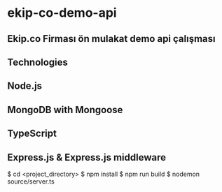 # ekip-co-demo-api
Ekip.co Firması ön mulakat demo api çalışması
----------------------------------------
Technologies
----------------------------------------
Node.js
-----------------------------------------
MongoDB with Mongoose
-----------------------------------------
TypeScript
----------------------------------------
Express.js & Express.js middleware
---------------------------------

$ cd <project_directory>
$ npm install
$ npm run build
$ nodemon source/server.ts
